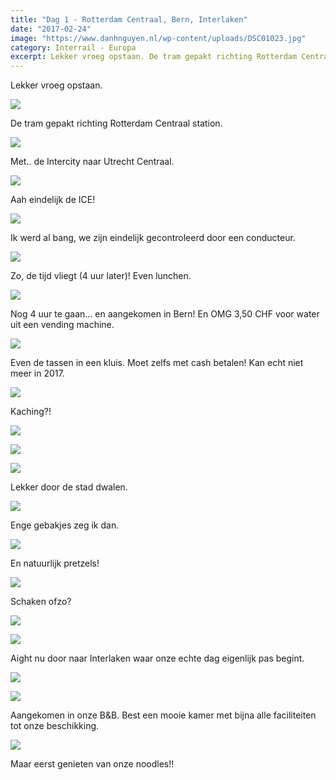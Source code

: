 ```yaml
---
title: "Dag 1 - Rotterdam Centraal, Bern, Interlaken"
date: "2017-02-24"
image: "https://www.danhnguyen.nl/wp-content/uploads/DSC01023.jpg"
category: Interrail - Europa
excerpt: Lekker vroeg opstaan. De tram gepakt richting Rotterdam Centraal station...
---
```


Lekker vroeg opstaan.

![](https://www.danhnguyen.nl/wp-content/uploads//20170224_065715-700x394.jpg)

De tram gepakt richting Rotterdam Centraal station.

![](https://www.danhnguyen.nl/wp-content/uploads//DSC00946-700x394.jpg)

Met.. de Intercity naar Utrecht Centraal.

![](https://www.danhnguyen.nl/wp-content/uploads//DSC00950-700x394.jpg)

Aah eindelijk de ICE!

![](https://www.danhnguyen.nl/wp-content/uploads//DSC00954-700x394.jpg)

Ik werd al bang, we zijn eindelijk gecontroleerd door een conducteur.

![](https://www.danhnguyen.nl/wp-content/uploads//DSC00957-700x394.jpg)

Zo, de tijd vliegt (4 uur later)! Even lunchen.

![](https://www.danhnguyen.nl/wp-content/uploads//DSC00977-700x394.jpg)

Nog 4 uur te gaan... en aangekomen in Bern! En OMG 3,50 CHF voor water uit een vending machine.

![](https://www.danhnguyen.nl/wp-content/uploads//DSC00979-700x394.jpg)

Even de tassen in een kluis. Moet zelfs met cash betalen! Kan echt niet meer in 2017.

![](https://www.danhnguyen.nl/wp-content/uploads//DSC00980-700x394.jpg)

Kaching?!

![](https://www.danhnguyen.nl/wp-content/uploads//DSC00993-700x394.jpg)

![](https://www.danhnguyen.nl/wp-content/uploads//DSC00989-700x394.jpg)

![](https://www.danhnguyen.nl/wp-content/uploads//DSC01010-700x394.jpg)

Lekker door de stad dwalen.

![](https://www.danhnguyen.nl/wp-content/uploads//DSC01013-700x394.jpg)

Enge gebakjes zeg ik dan.

![](https://www.danhnguyen.nl/wp-content/uploads//DSC01023-700x394.jpg)

En natuurlijk pretzels!

![](https://www.danhnguyen.nl/wp-content/uploads//DSC00991-700x394.jpg)

Schaken ofzo?

![](https://www.danhnguyen.nl/wp-content/uploads//DSC01030-700x394.jpg)

![](https://www.danhnguyen.nl/wp-content/uploads//DSC01026-700x394.jpg)

Aight nu door naar Interlaken waar onze echte dag eigenlijk pas begint.

![](https://www.danhnguyen.nl/wp-content/uploads//DSC01037-700x394.jpg)

![](https://www.danhnguyen.nl/wp-content/uploads//DSC01038-700x394.jpg)

Aangekomen in onze B&B. Best een mooie kamer met bijna alle faciliteiten tot onze beschikking.

![](https://www.danhnguyen.nl/wp-content/uploads//20170224_194036-700x394.jpg)

Maar eerst genieten van onze noodles!!
